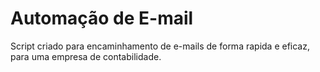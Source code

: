 # Automação de E-mail
Script criado para encaminhamento de e-mails de forma rapida e eficaz, para uma empresa de contabilidade.  
